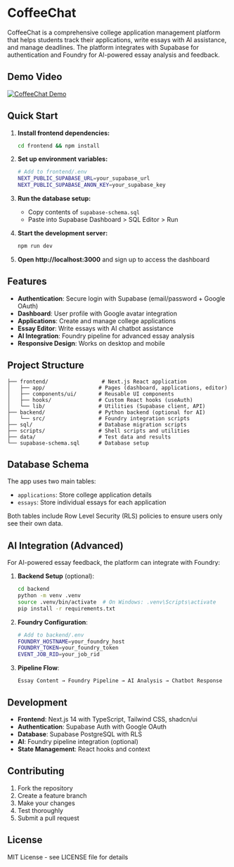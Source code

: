 # CoffeeChat

CoffeeChat is a comprehensive college application management platform that helps students track their applications, write essays with AI assistance, and manage deadlines. The platform integrates with Supabase for authentication and Foundry for AI-powered essay analysis and feedback.

## Demo Video

[![CoffeeChat Demo](https://cdn.loom.com/sessions/thumbnails/3f7c6a7f54494bf59201831ee79d16d9-with-play.gif)](https://www.loom.com/share/3f7c6a7f54494bf59201831ee79d16d9)

## Quick Start

1. **Install frontend dependencies:**

   ```bash
   cd frontend && npm install
   ```
2. **Set up environment variables:**

   ```bash
   # Add to frontend/.env
   NEXT_PUBLIC_SUPABASE_URL=your_supabase_url
   NEXT_PUBLIC_SUPABASE_ANON_KEY=your_supabase_key
   ```
3. **Run the database setup:**

   - Copy contents of `supabase-schema.sql`
   - Paste into Supabase Dashboard > SQL Editor > Run
4. **Start the development server:**

   ```bash
   npm run dev
   ```
5. **Open http://localhost:3000** and sign up to access the dashboard

## Features

- **Authentication**: Secure login with Supabase (email/password + Google OAuth)
- **Dashboard**: User profile with Google avatar integration
- **Applications**: Create and manage college applications
- **Essay Editor**: Write essays with AI chatbot assistance
- **AI Integration**: Foundry pipeline for advanced essay analysis
- **Responsive Design**: Works on desktop and mobile

## Project Structure

```
├── frontend/                 # Next.js React application
│   ├── app/                 # Pages (dashboard, applications, editor)
│   ├── components/ui/       # Reusable UI components
│   ├── hooks/               # Custom React hooks (useAuth)
│   └── lib/                 # Utilities (Supabase client, API)
├── backend/                 # Python backend (optional for AI)
│   └── src/                 # Foundry integration scripts
├── sql/                     # Database migration scripts
├── scripts/                 # Shell scripts and utilities
├── data/                    # Test data and results
└── supabase-schema.sql      # Database setup
```

## Database Schema

The app uses two main tables:

- `applications`: Store college application details
- `essays`: Store individual essays for each application

Both tables include Row Level Security (RLS) policies to ensure users only see their own data.

## AI Integration (Advanced)

For AI-powered essay feedback, the platform can integrate with Foundry:

1. **Backend Setup** (optional):

   ```bash
   cd backend
   python -m venv .venv
   source .venv/bin/activate  # On Windows: .venv\Scripts\activate
   pip install -r requirements.txt
   ```
2. **Foundry Configuration**:

   ```bash
   # Add to backend/.env
   FOUNDRY_HOSTNAME=your_foundry_host
   FOUNDRY_TOKEN=your_foundry_token
   EVENT_JOB_RID=your_job_rid
   ```
3. **Pipeline Flow**:

   ```
   Essay Content → Foundry Pipeline → AI Analysis → Chatbot Response
   ```

## Development

- **Frontend**: Next.js 14 with TypeScript, Tailwind CSS, shadcn/ui
- **Authentication**: Supabase Auth with Google OAuth
- **Database**: Supabase PostgreSQL with RLS
- **AI**: Foundry pipeline integration (optional)
- **State Management**: React hooks and context

## Contributing

1. Fork the repository
2. Create a feature branch
3. Make your changes
4. Test thoroughly
5. Submit a pull request

## License

MIT License - see LICENSE file for details
